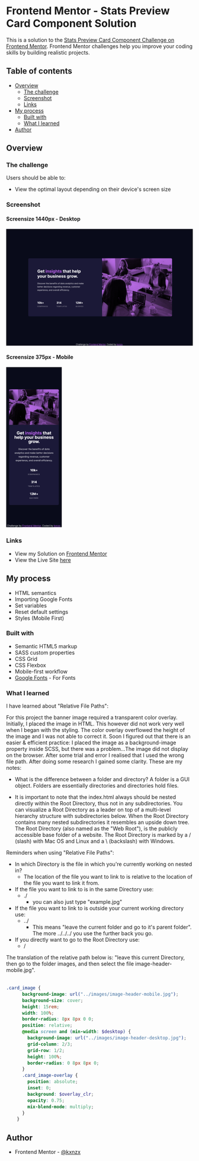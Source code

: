 # Frontend Mentor - Stats Preview Card Component Solution

This is a solution to the [Stats Preview Card Component Challenge on Frontend Mentor](https://www.frontendmentor.io/challenges/stats-preview-card-component-8JqbgoU62). Frontend Mentor challenges help you improve your coding skills by building realistic projects.

## Table of contents

- [Overview](#overview)
  - [The challenge](#the-challenge)
  - [Screenshot](#screenshot)
  - [Links](#links)
- [My process](#my-process)
  - [Built with](#built-with)
  - [What I learned](#what-i-learned)
- [Author](#author)

## Overview

### The challenge

Users should be able to:

- View the optimal layout depending on their device's screen size

### Screenshot

#### Screensize 1440px - Desktop

![Desktop](images/Screenshotdesktop.png)

#### Screensize 375px - Mobile

<img src="images/Screenshotmobile.png" alt="Mobile" width="150px">

### Links

- View my Solution on [Frontend Mentor](https://www.frontendmentor.io/solutions/stats-preview-card-component-with-css-image-color-overlay-4UjGpB1kA)
- View the Live Site [here](https://kxnzx.github.io/stats-preview-card/)

## My process

- HTML semantics
- Importing Google Fonts
- Set variables
- Reset default settings
- Styles (Mobile First)

### Built with

- Semantic HTML5 markup
- SASS custom properties
- CSS Grid
- CSS Flexbox
- Mobile-first workflow
- [Google Fonts](https://fonts.google.com/) - For Fonts

### What I learned

I have learned about "Relative File Paths":

For this project the banner image required a transparent color overlay. Initially, I placed the image in HTML. This however did not work very well when I began with the styling. The color overlay overflowed the height of the image and I was not able to correct it. Soon I figured out that there is an easier & efficient practice: I placed the image as a background-image property inside SCSS, but there was a problem...The image did not display on the browser. After some trial and error I realised that I used the wrong file path. After doing some research I gained some clarity. These are my notes:

- What is the difference between a folder and directory? A folder is a GUI object. Folders are essentially directories and directories hold files.

- It is important to note that the index.html always should be nested directly within the Root Directory, thus not in any subdirectories. You can visualize a Root Directory as a leader on top of a multi-level hierarchy structure with subdirectories below. When the Root Directory contains many nested subdirectories it resembles an upside down tree. The Root Directory (also named as the "Web Root"), is the publicly accessible base folder of a website. The Root Directory is marked by a / (slash) with Mac OS and Linux and a \ (backslash) with Windows.

Reminders when using "Relative File Paths":

- In which Directory is the file in which you're currently working on nested in?
  - The location of the file you want to link to is relative to the location of the file you want to link it from.
- If the file you want to link to is in the same Directory use:
  - ./
    - you can also just type "example.jpg"
- If the file you want to link to is outside your current working directory use:
  - ../
    - This means "leave the current folder and go to it's parent folder". The more ../../../ you use the further back you go.
- If you directly want to go to the Root Directory use:
  - /

The translation of the relative path below is: "leave this current Directory, then go to the folder images, and then select the file image-header-mobile.jpg".

```SCSS

.card_image {
      background-image: url("../images/image-header-mobile.jpg");
      background-size: cover;
      height: 15rem;
      width: 100%;
      border-radius: 8px 8px 0 0;
      position: relative;
      @media screen and (min-width: $desktop) {
        background-image: url("../images/image-header-desktop.jpg");
        grid-column: 2/3;
        grid-row: 1/2;
        height: 100%;
        border-radius: 0 8px 8px 0;
      }
      .card_image-overlay {
        position: absolute;
        inset: 0;
        background: $overlay_clr;
        opacity: 0.75;
        mix-blend-mode: multiply;
      }
    }
```

## Author

- Frontend Mentor - [@kxnzx](https://www.frontendmentor.io/profile/kxnzx)

